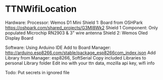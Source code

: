 # TTNWifiLocation

Hardware:
  Processor: Wemos D1 Mini
  Shield 1: Board from OSHPark https://oshpark.com/shared_projects/G3MI8Wk2
  Shield 1 Component: Only populated Microchip RN2903 & 3" wire antenna
  Shield 2: Wemos Oled Display Board

Software:
  Using Arduino IDE
  Add to Board Manager: http://arduino.esp8266.com/stable/package_esp8266com_index.json
  Add Library from Manager: esp8266, SoftSerial
  Copy included Libraries to personal Library folder
  Edit ino with your ttn data, mozilla api key, wifi info

Todo:
  Put secrets in ignored file
